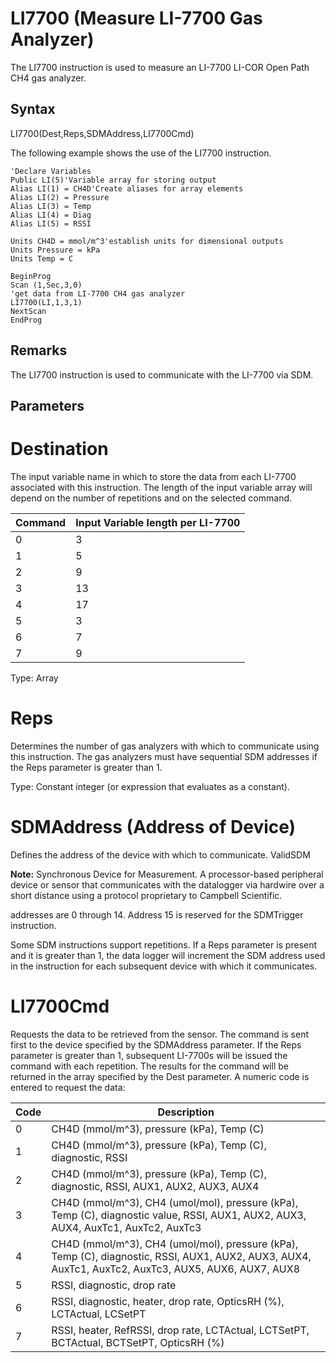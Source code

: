 # LI7700 (Measure LI-7700 Gas Analyzer)

The LI7700 instruction is used to measure an LI-7700 LI-COR Open Path CH4 gas analyzer.

## Syntax

LI7700(Dest,Reps,SDMAddress,LI7700Cmd)

The following example shows the use of the LI7700 instruction.

```
'Declare Variables
Public LI(5)'Variable array for storing output
Alias LI(1) = CH4D'Create aliases for array elements
Alias LI(2) = Pressure
Alias LI(3) = Temp
Alias LI(4) = Diag
Alias LI(5) = RSSI

Units CH4D = mmol/m^3'establish units for dimensional outputs
Units Pressure = kPa
Units Temp = C

BeginProg
Scan (1,Sec,3,0)
'get data from LI-7700 CH4 gas analyzer
LI7700(LI,1,3,1)
NextScan
EndProg
```

## Remarks

The LI7700 instruction is used to communicate with the LI-7700 via SDM.

## Parameters

# Destination

The input variable name in which to store the data from each LI-7700 associated with this instruction. The length of the input variable array will depend on the number of repetitions and on the selected command.

| Command | Input Variable length per LI-7700 |
| ------- | --------------------------------- |
| 0       | 3                                 |
| 1       | 5                                 |
| 2       | 9                                 |
| 3       | 13                                |
| 4       | 17                                |
| 5       | 3                                 |
| 6       | 7                                 |
| 7       | 9                                 |

Type: Array

# Reps

Determines the number of gas analyzers with which to communicate using this instruction. The gas analyzers must have sequential SDM addresses if the Reps parameter is greater than 1.

Type: Constant integer (or expression that evaluates as a constant).

# SDMAddress (Address of Device)

Defines the address of the device with which to communicate. ValidSDM

**Note:** Synchronous Device for Measurement. A processor-based peripheral device or sensor that communicates with the datalogger via hardwire over a short distance using a protocol proprietary to Campbell Scientific.

addresses are 0 through 14. Address 15 is reserved for the SDMTrigger instruction.

Some SDM instructions support repetitions. If a Reps parameter is present and it is greater than 1, the data logger will increment the SDM address used in the instruction for each subsequent device with which it communicates.

# LI7700Cmd

Requests the data to be retrieved from the sensor. The command is sent first to the device specified by the SDMAddress parameter. If the Reps parameter is greater than 1, subsequent LI-7700s will be issued the command with each repetition. The results for the command will be returned in the array specified by the Dest parameter. A numeric code is entered to request the data:

| Code | Description                                                                                                                                         |
| ---- | --------------------------------------------------------------------------------------------------------------------------------------------------- |
| 0    | CH4D (mmol/m^3), pressure (kPa), Temp (C)                                                                                                           |
| 1    | CH4D (mmol/m^3), pressure (kPa), Temp (C), diagnostic, RSSI                                                                                         |
| 2    | CH4D (mmol/m^3), pressure (kPa), Temp (C), diagnostic, RSSI, AUX1, AUX2, AUX3, AUX4                                                                 |
| 3    | CH4D (mmol/m^3), CH4 (umol/mol), pressure (kPa), Temp (C), diagnostic value, RSSI, AUX1, AUX2, AUX3, AUX4, AuxTc1, AuxTc2, AuxTc3                   |
| 4    | CH4D (mmol/m^3), CH4 (umol/mol), pressure (kPa), Temp (C), diagnostic, RSSI, AUX1, AUX2, AUX3, AUX4, AuxTc1, AuxTc2, AuxTc3, AUX5, AUX6, AUX7, AUX8 |
| 5    | RSSI, diagnostic, drop rate                                                                                                                         |
| 6    | RSSI, diagnostic, heater, drop rate, OpticsRH (%), LCTActual, LCSetPT                                                                               |
| 7    | RSSI, heater, RefRSSI, drop rate, LCTActual, LCTSetPT, BCTActual, BCTSetPT, OpticsRH (%)                                                            |
